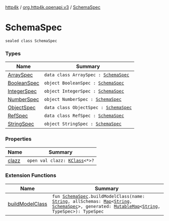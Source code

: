 [http4k](../../index.md) / [org.http4k.openapi.v3](../index.md) / [SchemaSpec](./index.md)

# SchemaSpec

`sealed class SchemaSpec`

### Types

| Name | Summary |
|---|---|
| [ArraySpec](-array-spec/index.md) | `data class ArraySpec : `[`SchemaSpec`](./index.md) |
| [BooleanSpec](-boolean-spec.md) | `object BooleanSpec : `[`SchemaSpec`](./index.md) |
| [IntegerSpec](-integer-spec.md) | `object IntegerSpec : `[`SchemaSpec`](./index.md) |
| [NumberSpec](-number-spec.md) | `object NumberSpec : `[`SchemaSpec`](./index.md) |
| [ObjectSpec](-object-spec/index.md) | `data class ObjectSpec : `[`SchemaSpec`](./index.md) |
| [RefSpec](-ref-spec/index.md) | `data class RefSpec : `[`SchemaSpec`](./index.md) |
| [StringSpec](-string-spec.md) | `object StringSpec : `[`SchemaSpec`](./index.md) |

### Properties

| Name | Summary |
|---|---|
| [clazz](clazz.md) | `open val clazz: `[`KClass`](https://kotlinlang.org/api/latest/jvm/stdlib/kotlin.reflect/-k-class/index.html)`<*>?` |

### Extension Functions

| Name | Summary |
|---|---|
| [buildModelClass](../../org.http4k.openapi.v3.models/build-model-class.md) | `fun `[`SchemaSpec`](./index.md)`.buildModelClass(name: `[`String`](https://kotlinlang.org/api/latest/jvm/stdlib/kotlin/-string/index.html)`, allSchemas: `[`Map`](https://kotlinlang.org/api/latest/jvm/stdlib/kotlin.collections/-map/index.html)`<`[`String`](https://kotlinlang.org/api/latest/jvm/stdlib/kotlin/-string/index.html)`, `[`SchemaSpec`](./index.md)`>, generated: `[`MutableMap`](https://kotlinlang.org/api/latest/jvm/stdlib/kotlin.collections/-mutable-map/index.html)`<`[`String`](https://kotlinlang.org/api/latest/jvm/stdlib/kotlin/-string/index.html)`, TypeSpec>): TypeSpec` |
